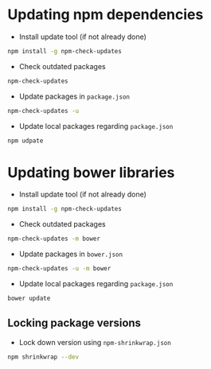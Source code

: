 # Updating npm dependencies

- Install update tool (if not already done)
```sh
npm install -g npm-check-updates
```

- Check outdated packages
```sh
npm-check-updates 
```

- Update packages in `package.json`
```sh
npm-check-updates -u
```

- Update local packages regarding `package.json`
```sh
npm udpate
```

# Updating bower libraries

- Install update tool (if not already done)
```sh
npm install -g npm-check-updates
```

- Check outdated packages
```sh
npm-check-updates -m bower
```

- Update packages in `bower.json`
```sh
npm-check-updates -u -m bower
```

- Update local packages regarding `package.json`
```sh
bower update
```

## Locking package versions

- Lock down version using `npm-shrinkwrap.json`
```sh
npm shrinkwrap --dev
```
